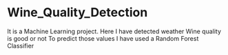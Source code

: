 # Wine_Quality_Detection

It is a Machine Learning project. Here I have detected weather Wine quality is good or not
To predict those values I have used a Random Forest Classifier
